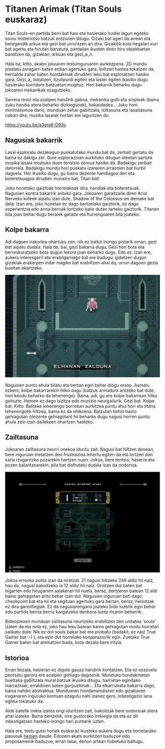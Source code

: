 # Titanen Arimak (Titan Souls euskaraz)

Titan Souls-en partida berri bat hasi eta hasierako irudiei lagun egiteko soinu misteriotsu batzuk entzunen ditugu. Gizaki bat ageri da airean eta beregandik arkua eta gezi _bat_ urruntzen ari dira. Gizakitik bola hegalari xuri bat agertu eta hirutan banatuta, pantailan ikusten diren hiru objektuetan banatzen da, gizakian, arkuan eta gezi_a_n.

Hala ba, kitto, akabo jokoaren testuinguruaren aurkezpena. 2D mundu pixelatu zoragarri baten erdian agertuko gara. Ibiltzen hastea tokatzen da, herrialde zahar baten hondakinak diruditen leku bat esploratzen hasiko gara. Gezi_a_ botatzen, itzulipurdi egiten eta laster egiten ikasiko dugu hasierako korridore batzuetan mugituz. Hori bakarrik beharko dugu jokoaren mekanikak ezagutzeko.

Sarrera motz eta azalpen handirik gabea, mekanika gutti eta sinpleak (baina zuku handia atera beharko dizkiegunak), bakardadea... Joku honi minimalismoa dario, munduan zehar gabiltzala, ixiltasuna eta lasaitasuna nabari dira, musika lasaiak hortan ere laguntzen du.

https://youtu.be/a3etg8-D93s

## Nagusiak bakarrik

Lasai esploratu dezakegun puskatutako mundu bat da, zerbait gertatu da baina ez dakigu zer. Gure esplorazioan aurkituko ditugun ateetan sartuta musika lasaia moztuko duen tenstsio doinua hasiko da. Badakigu zerbait datorrela. Badakigu mundu hori puskatu izanaren arrazoien bat hurbil dagoela. Hor ikusiko dugu, gu baino dezente handiagoa den eta boteretsuagoa dirudien munstro bat, Titan bat!

Joko honetako gaiztoak horrelakoak dira, handiak eta boteretsuak. Nagusien kontra bakarrik arituko gara. Jokoaren garaitzaile diren Acid Nerveko kideek aipatu izan dute, Shadow of the Colossus-en demake bat dela. Izan ere, joko honetan ez dago bertzelako gaiztorik, ez dago esperientzia edo arma berriak lortzeko balio duten tarteko gaiztorik. Titanen bila joan behar dugu beraiek garaitu eta hurrengoaren bila joateko.

## Kolpe bakarra

Adi dagoen irakurlea ohartuko zen, nik ez baitut inongo pistarik eman, gezi _bat_ aipatu dudala. Hala da, bai, gezi bakarra dugu. Gezi hori bota eta berreskuratzeko bota dugun lekura joan beharko dugu. Edo ez. Izan ere, aukera interesgarri eta erabilgarriago bat ere badugu: gidatzen dugun gizakiak erakarpen indar magiko bat erabiltzen ahal du, urrun dagoen gezia bueltan ekartzeko.

![elhanan](./irudiak/elhanan.jpg)

Nagusien puntu ahula bilatu eta bertan egin behar diogu eraso. Asmatu ezkero, kolpe bakarrarekin hilko dugu (batzuk armadura antzeko bat dute, hori kendu beharko da lehenengo). Baina, adi, gu ere kolpe bakarrean hilko gaituzte. Hemen ez dago bizitza edo munizio neurgailurik. Gezi bat. Kolpe bat. Kitto. Baliteke lehenengo borrokan aurkitzea puntu ahul hori eta titana lehenengotik hiltzea, baina ez da ohikoena. Batzutan behin baino gehiagotan (dezente gehiagotan) hil beharko dugu nagusi horren puntu ahula zein izan daitekeen ohartzen hasteko.

## Zailtasuna

Jokoaren zailtasuna neurri onekoa iduritu zait. Nagusi bat hiltzen denean, bere inguruan metatzen den frustrazioa lehertu egiten da eta lortzen den saria izugarrizko pozarekin hartzen nuen. Jokoa, bere tentsio, haserre eta pozen balantzearekin, pila bat disfrutatu dudala izan da ondorioa.

![](irudiak/partidak.png)

Jokoa erronka polita izan da niretzat. 21 nagusi hiltzeko 249 aldiz hil naiz, hau da, nagusi bakoitzeko ia 12 aldiz hil naiz. Oroitzen dut baten bat bigarren edo hirugarren saiakeran hil nuela, beraz, bertzeren batean 12 aldi baino gehiagotan aritu behar izan dut. Nagusien inguruan beti dago checkpoint bat eta hil eta segituan agertuko gara bertan, beraz, heriotzak ez dira garestiegiak. Ez da nagusiarengana joateko bide luzerik egin behar edo partida berria berriz kargatzeko denbora luzez itxaron beharrik.

Bideojokoen munduan zailtasuna neurtzeko erabiltzen den unitatea 'souls' izaten da eta nola ez, joko hau leku batean baino gehiagotan modu horretan sailkatu dute. Nik ez dut souls bakar bat ere probatu (badakit, ez naiz True Gamer bat :-) ), eta ezin dut horrelako konparaziorik egin. Zuetako True Gamer baten bat animatzen bada, bota dezala bere iritzia.

## Istorioa

Erran bezala, hasieran ez digute gauza handirik kontatzen. Eta ez ezazuela pentsatu gerora ere azalpen gehiago dagoenik. Munduko hondakinetan bueltaka gabiltzala mural batzuk ikusiko ditugu, harrietan egindako marrazkiak, erraldoien baten gorpuzkinak... Eta elkarrizketa bakarra dago, baina nahiko abstraktua. Munduaren hondamendiaren edo gizakiaren iraganaren inguruko kontuan ezagutu nahi izanez gero, inbestigazio lana egitea tokatuko da.

Alde batetik irekia izatea ongi iduritzen zait, bakoitzak bere ondorioak atera ahal izateko. Baina bertzetik, nire gustorako irekiegia da eta ez dit inbestigatzen hasteko inongo hari puntarik uzten.

Hala ere, testu gutxi horiek euskaraz ikusteko aukera dugu eta horretarako pausoak [hemen](./readme.md) daude. Edozein akats aurkitzen baduzue edo proposamenik baduzue, erran lasai, denon artean hobetuko baitugu.